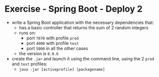 # Exercise - Spring Boot - Deploy 2
* write a Spring Boot application with the necessary dependencies that:
  * has a basic controller that returns the sum of 2 random integers
  * runs on:
    * port `7070` with profile `prod`
    * port `4000` with profile `test`
    * port `5000` in all the other cases
  * the version is `0.0.6`
* create the `.jar` and launch it using the command line, using the 2 `prod` and `test` profiles:
  * `java -jar [activeprofile] [packagename]`
